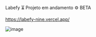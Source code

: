 Labefy
⏳ Projeto em andamento
⚙ BETA

https://labefy-nine.vercel.app/

![image](https://user-images.githubusercontent.com/60453269/187751761-e973216a-7e00-475d-81c1-4343c295d3f2.png)
